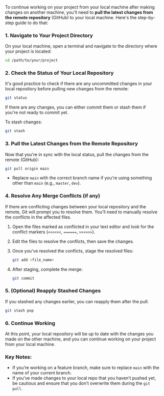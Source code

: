 To continue working on your project from your local machine after making changes on another machine, you'll need to **pull the latest changes from the remote repository** (GitHub) to your local machine. Here's the step-by-step guide to do that:

### 1. Navigate to Your Project Directory

On your local machine, open a terminal and navigate to the directory where your project is located:
```bash
cd /path/to/your/project
```

### 2. Check the Status of Your Local Repository

It's good practice to check if there are any uncommitted changes in your local repository before pulling new changes from the remote:
```bash
git status
```
If there are any changes, you can either commit them or stash them if you're not ready to commit yet.

To stash changes:
```bash
git stash
```

### 3. Pull the Latest Changes from the Remote Repository

Now that you're in sync with the local status, pull the changes from the remote (GitHub):
```bash
git pull origin main
```
- Replace `main` with the correct branch name if you're using something other than `main` (e.g., `master`, `dev`).

### 4. Resolve Any Merge Conflicts (if any)

If there are conflicting changes between your local repository and the remote, Git will prompt you to resolve them. You'll need to manually resolve the conflicts in the affected files.

1. Open the files marked as conflicted in your text editor and look for the conflict markers (`<<<<<<`, `======`, `>>>>>>`).
2. Edit the files to resolve the conflicts, then save the changes.
3. Once you've resolved the conflicts, stage the resolved files:
   ```bash
   git add <file_name>
   ```

4. After staging, complete the merge:
   ```bash
   git commit
   ```

### 5. (Optional) Reapply Stashed Changes

If you stashed any changes earlier, you can reapply them after the pull:
```bash
git stash pop
```

### 6. Continue Working

At this point, your local repository will be up to date with the changes you made on the other machine, and you can continue working on your project from your local machine.

### Key Notes:
- If you’re working on a feature branch, make sure to replace `main` with the name of your current branch.
- If you’ve made changes to your local repo that you haven’t pushed yet, be cautious and ensure that you don’t overwrite them during the `git pull`.


